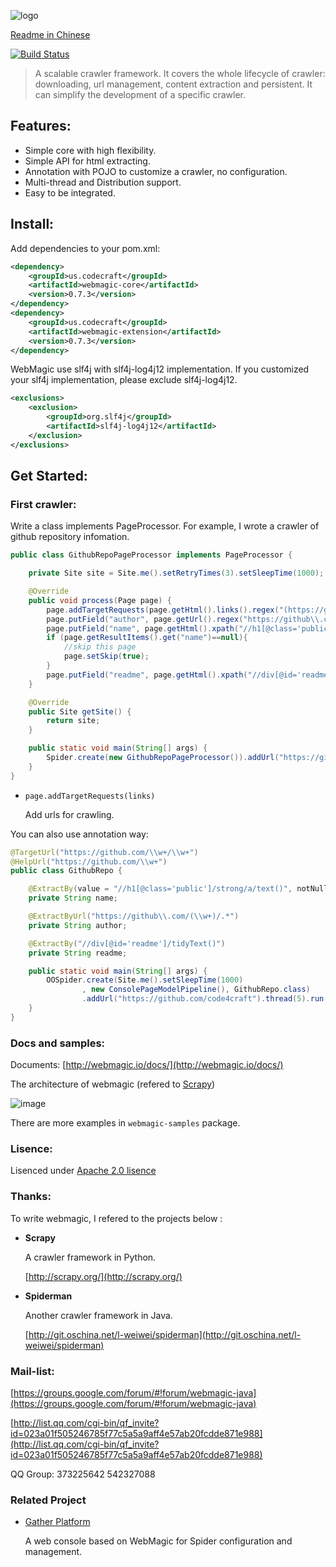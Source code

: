![logo](http://webmagic.io/images/logo.jpeg)

[Readme in Chinese](https://github.com/code4craft/webmagic/tree/master/README-zh.md)

[![Build Status](https://travis-ci.org/code4craft/webmagic.png?branch=master)](https://travis-ci.org/code4craft/webmagic)

>A scalable crawler framework. It covers the whole lifecycle of crawler: downloading, url management, content extraction and persistent. It can simplify the development of a  specific crawler.

## Features:

* Simple core with high flexibility.
* Simple API for html extracting.
* Annotation with POJO to customize a crawler, no configuration.
* Multi-thread and Distribution support.
* Easy to be integrated.

## Install:
  
Add dependencies to your pom.xml:

```xml
<dependency>
    <groupId>us.codecraft</groupId>
    <artifactId>webmagic-core</artifactId>
    <version>0.7.3</version>
</dependency>
<dependency>
    <groupId>us.codecraft</groupId>
    <artifactId>webmagic-extension</artifactId>
    <version>0.7.3</version>
</dependency>
```
        
WebMagic use slf4j with slf4j-log4j12 implementation. If you customized your slf4j implementation, please exclude slf4j-log4j12.

```xml
<exclusions>
    <exclusion>
        <groupId>org.slf4j</groupId>
        <artifactId>slf4j-log4j12</artifactId>
    </exclusion>
</exclusions>
```


## Get Started:

### First crawler:

Write a class implements PageProcessor. For example, I wrote a crawler of github repository infomation.

```java
public class GithubRepoPageProcessor implements PageProcessor {

    private Site site = Site.me().setRetryTimes(3).setSleepTime(1000);

    @Override
    public void process(Page page) {
        page.addTargetRequests(page.getHtml().links().regex("(https://github\\.com/\\w+/\\w+)").all());
        page.putField("author", page.getUrl().regex("https://github\\.com/(\\w+)/.*").toString());
        page.putField("name", page.getHtml().xpath("//h1[@class='public']/strong/a/text()").toString());
        if (page.getResultItems().get("name")==null){
            //skip this page
            page.setSkip(true);
        }
        page.putField("readme", page.getHtml().xpath("//div[@id='readme']/tidyText()"));
    }

    @Override
    public Site getSite() {
        return site;
    }

    public static void main(String[] args) {
        Spider.create(new GithubRepoPageProcessor()).addUrl("https://github.com/code4craft").thread(5).run();
    }
}
```

* `page.addTargetRequests(links)`
	
	Add urls for crawling.
    
You can also use annotation way:

```java
@TargetUrl("https://github.com/\\w+/\\w+")
@HelpUrl("https://github.com/\\w+")
public class GithubRepo {

    @ExtractBy(value = "//h1[@class='public']/strong/a/text()", notNull = true)
    private String name;

    @ExtractByUrl("https://github\\.com/(\\w+)/.*")
    private String author;

    @ExtractBy("//div[@id='readme']/tidyText()")
    private String readme;

    public static void main(String[] args) {
        OOSpider.create(Site.me().setSleepTime(1000)
                , new ConsolePageModelPipeline(), GithubRepo.class)
                .addUrl("https://github.com/code4craft").thread(5).run();
    }
}
```
		
### Docs and samples:

Documents: [http://webmagic.io/docs/](http://webmagic.io/docs/)

The architecture of webmagic (refered to [Scrapy](http://scrapy.org/))

![image](http://code4craft.github.io/images/posts/webmagic.png)

There are more examples in `webmagic-samples` package.

### Lisence:

Lisenced under [Apache 2.0 lisence](http://opensource.org/licenses/Apache-2.0)

### Thanks:

To write webmagic, I refered to the projects below :

* **Scrapy**

	A crawler framework in Python.
 
	[http://scrapy.org/](http://scrapy.org/)

* **Spiderman**

	Another crawler framework in Java.
	
	[http://git.oschina.net/l-weiwei/spiderman](http://git.oschina.net/l-weiwei/spiderman)

### Mail-list:

[https://groups.google.com/forum/#!forum/webmagic-java](https://groups.google.com/forum/#!forum/webmagic-java)

[http://list.qq.com/cgi-bin/qf_invite?id=023a01f505246785f77c5a5a9aff4e57ab20fcdde871e988](http://list.qq.com/cgi-bin/qf_invite?id=023a01f505246785f77c5a5a9aff4e57ab20fcdde871e988)

QQ Group: 373225642 542327088

### Related Project

* <a href="https://github.com/gsh199449/spider" target="_blank">Gather Platform</a>
	
	A web console based on WebMagic for Spider configuration and management.

